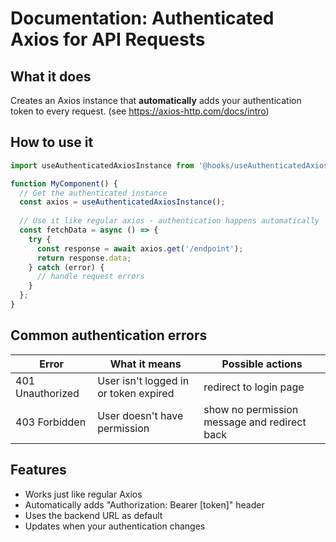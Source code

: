 # Documentation: Authenticated Axios for API Requests

## What it does
Creates an Axios instance that **automatically** adds your authentication token to every request. (see https://axios-http.com/docs/intro)

## How to use it

```typescript
import useAuthenticatedAxiosInstance from '@hooks/useAuthenticatedAxiosInstance';

function MyComponent() {
  // Get the authenticated instance
  const axios = useAuthenticatedAxiosInstance();
  
  // Use it like regular axios - authentication happens automatically
  const fetchData = async () => {
    try {
      const response = await axios.get('/endpoint');
      return response.data;
    } catch (error) {
      // handle request errors  
    }
  };
}
```

## Common authentication errors

| Error | What it means | Possible actions
|---|---|---
| 401 Unauthorized | User isn't logged in or token expired | redirect to login page
| 403 Forbidden | User doesn't have permission | show no permission message and redirect back

## Features

- Works just like regular Axios
- Automatically adds "Authorization: Bearer [token]" header
- Uses the backend URL as default 
- Updates when your authentication changes
